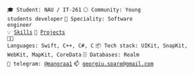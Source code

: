 <code>🎓 Student: NAU / IT-261</code>
<code>⚪ Community: Young students developer</code>
<code>👷 Speciality: Software engineer</code><br>
<code>💡 [Skills](SKILLS.md)</code>
<code>🧻 [Projects](PROJECTS.md)</code><br>
<code>🧑‍💻 Languages: Swift, C++, C#, C</code>
<code>📦 Tech stack: UIKit, SnapKit, WebKit, MapKit, CoreData</code>
<code>🗄 Databases: Realm</code><br>
<code>💬 telegram: [@mangraa1](https://telegram.me/mangraa1)</code>
<code>📫 [georgiu.spare@gmail.com](mailto:georgiu.spare@gmail.com)</code>
